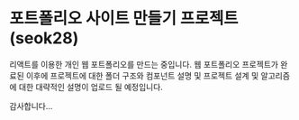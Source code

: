 # 포트폴리오 사이트 만들기 프로젝트(seok28)

리액트를 이용한 개인 웹 포트폴리오를 만드는 중입니다.
웹 포트폴리오 프로젝트가 완료된 이후에 
프로젝트에 대한 폴더 구조와 컴포넌트 설명 및 프로젝트 설계 및 알고리즘에 대한 대략적인 설명이 업로드 될 예정입니다.

감사합니다...
